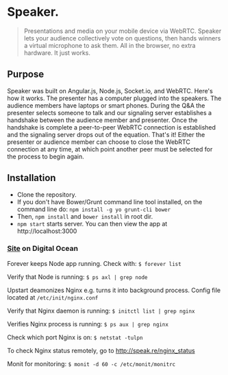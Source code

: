 # Speaker.
> Presentations and media on your mobile device via WebRTC. Speaker lets your audience collectively vote on questions, then hands winners a virtual microphone to ask them. All in the browser, no extra hardware. It just works.

## Purpose

Speaker was built on Angular.js, Node.js, Socket.io, and WebRTC. Here's how it works. The presenter has a computer plugged into the speakers. The audience members have laptops or smart phones. During the Q&A the presenter selects someone to talk and our signaling server establishes a handshake between the audience member and presenter. Once the handshake is complete a peer-to-peer WebRTC connection is established  and the signaling server drops out of the equation. That's it! Either the presenter or audience member can choose to close the WebRTC connection at any time, at which point another peer must be selected for the process to begin again.

## Installation
* Clone the repository.
* If you don't have Bower/Grunt command line tool installed, on the command line do: ```npm install -g yo grunt-cli bower```
* Then, ```npm install``` and ```bower install``` in root dir.
* ```npm start``` starts server. You can then view the app at http://localhost:3000


### [Site](http://192.241.231.123/) on Digital Ocean

Forever keeps Node app running. Check with: ```$ forever list```

Verify that Node is running: ```$ ps axl | grep node```

Upstart deamonizes Nginx e.g. turns it into background process. Config file located at ```/etc/init/nginx.conf```

Verify that Nginx daemon is running: ```$ initctl list | grep nginx```

Verifies Nginx process is running: ```$ ps aux | grep nginx ```

Check which port Nginx is on: ```$ netstat -tulpn ```

To check Nginx status remotely, go to http://speak.re/nginx_status

Monit for monitoring: ```$ monit -d 60 -c /etc/monit/monitrc```


